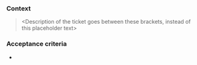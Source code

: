 <!-- If you're an external party submitting a bug, ignore & delete all the text below -->
<!-- Issues should always be assigned:
  - story points by adding labels
  - the relavant project
 -->

### Context

> <Description of the ticket goes between these brackets, instead of this placeholder text>

### Acceptance criteria

-

<!-- Drag & drop screenshots below to auto-upload and attach them -->
